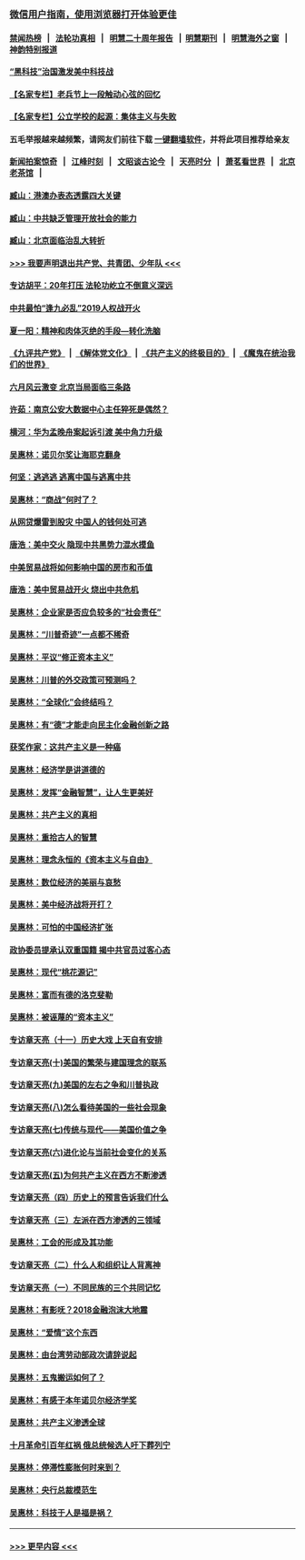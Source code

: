 ### [微信用户指南，使用浏览器打开体验更佳](https://github.com/gfw-breaker/banned-news1/blob/master/indexes/wechat-guide.md?t=0)
#### [禁闻热榜](热点新闻.md?t=0)  &nbsp;&nbsp;|&nbsp;&nbsp; [法轮功真相](https://github.com/gfw-breaker/truth/blob/master/README.md?t=0) &nbsp;&nbsp;|&nbsp;&nbsp; [明慧二十周年报告](https://github.com/gfw-breaker/mh-reports/blob/master/README.md?t=0) &nbsp;&nbsp;|&nbsp;&nbsp;[明慧期刊](https://github.com/gfw-breaker/mh-qikan) &nbsp;&nbsp;|&nbsp;&nbsp; [明慧海外之窗](https://github.com/gfw-breaker/mh-news/blob/master/README.md?t=0) &nbsp;&nbsp;|&nbsp;&nbsp; [神韵特别报道](https://github.com/gfw-breaker/mh-news/blob/master/shenyun.md?t=0)
#### [“黑科技”治国激发美中科技战](../pages/nsc423/n11638056.md?t=02071055) 
#### [【名家专栏】老兵节上一段触动心弦的回忆](../pages/nsc423/n11646016.md?t=02071055) 
#### [【名家专栏】公立学校的起源：集体主义与失败](../pages/nsc423/n11601833.md?t=02071055) 
#### 五毛举报越来越频繁，请网友们前往下载 [一键翻墙软件](https://github.com/gfw-breaker/ssr-accounts)，并将此项目推荐给亲友
#### [新闻拍案惊奇](https://github.com/gfw-breaker/banned-news1/blob/master/pages/link4.md) &nbsp;&nbsp;|&nbsp;&nbsp; [江峰时刻](https://github.com/gfw-breaker/banned-news1/blob/master/pages/link4.md) &nbsp;&nbsp;|&nbsp;&nbsp; [文昭谈古论今](https://github.com/gfw-breaker/banned-news1/blob/master/pages/link4.md) &nbsp;&nbsp;|&nbsp;&nbsp; [天亮时分](https://github.com/gfw-breaker/banned-news1/blob/master/pages/link4.md) &nbsp;&nbsp;|&nbsp;&nbsp; [萧茗看世界](https://github.com/gfw-breaker/banned-news1/blob/master/pages/link4.md) &nbsp;&nbsp;|&nbsp;&nbsp; [北京老茶馆](https://github.com/gfw-breaker/banned-news1/blob/master/pages/link4.md) &nbsp;&nbsp;|&nbsp;&nbsp; 
#### [臧山：港澳办表态透露四大关键](../pages/nsc423/n11421628.md?t=02071055) 
#### [臧山：中共缺乏管理开放社会的能力](../pages/nsc423/n11407457.md?t=02071055) 
#### [臧山：北京面临治乱大转折](../pages/nsc423/n11406895.md?t=02071055) 
#### [>>> 我要声明退出共产党、共青团、少年队 <<<](https://github.com/begood0513/goodnews/blob/master/quit/letter.md) 
#### [专访胡平：20年打压 法轮功屹立不倒意义深远](../pages/nsc423/n11398800.md?t=02071055) 
#### [中共最怕“逢九必乱”2019人权战开火](../pages/nsc423/n11385248.md?t=02071055) 
#### [夏一阳：精神和肉体灭绝的手段—转化洗脑](../pages/nsc423/n11368250.md?t=02071055) 
#### [《九评共产党》](https://github.com/begood0513/9ping.md/blob/master/README.md) &nbsp;|&nbsp; [《解体党文化》](../../../../jtdwh.md/blob/master/README.md)  &nbsp;|&nbsp; [《共产主义的终极目的》](../../../../gczydzjmd.md/blob/master/README.md) &nbsp;|&nbsp; [《魔鬼在统治我们的世界》](../../../../mgztzwmdsj.md/blob/master/README.md) 
#### [六月风云激变 北京当局面临三条路](../pages/nsc423/n11313668.md?t=02071055) 
#### [许茹：南京公安大数据中心主任猝死是偶然？](../pages/nsc423/n11064744.md?t=02071055) 
#### [横河：华为孟晚舟案起诉引渡 美中角力升级](../pages/nsc423/n11027230.md?t=02071055) 
#### [吴惠林：诺贝尔奖让海耶克翻身](../pages/nsc423/n10890049.md?t=02071055) 
#### [何坚：逃逃逃 逃离中国与逃离中共](../pages/nsc423/n10592891.md?t=02071055) 
#### [吴惠林：“商战”何时了？](../pages/nsc423/n10573558.md?t=02071055) 
#### [从网贷爆雷到股灾 中国人的钱何处可逃](../pages/nsc423/n10572800.md?t=02071055) 
#### [唐浩：美中交火 隐现中共黑势力混水摸鱼](../pages/nsc423/n10544040.md?t=02071055) 
#### [中美贸易战将如何影响中国的房市和币值](../pages/nsc423/n10543697.md?t=02071055) 
#### [唐浩：美中贸易战开火 烧出中共危机](../pages/nsc423/n10540126.md?t=02071055) 
#### [吴惠林：企业家是否应负较多的“社会责任”](../pages/nsc423/n10535022.md?t=02071055) 
#### [吴惠林：“川普奇迹”一点都不稀奇](../pages/nsc423/n10512808.md?t=02071055) 
#### [吴惠林：平议“修正资本主义”](../pages/nsc423/n10495724.md?t=02071055) 
#### [吴惠林：川普的外交政策可预测吗？](../pages/nsc423/n10462387.md?t=02071055) 
#### [吴惠林：“全球化”会终结吗？](../pages/nsc423/n10452838.md?t=02071055) 
#### [吴惠林：有“德”才能走向民主化金融创新之路](../pages/nsc423/n10432292.md?t=02071055) 
#### [获奖作家：这共产主义是一种癌](../pages/nsc423/n10431541.md?t=02071055) 
#### [吴惠林：经济学是讲道德的](../pages/nsc423/n10398014.md?t=02071055) 
#### [吴惠林：发挥“金融智慧”，让人生更美好](../pages/nsc423/n10375019.md?t=02071055) 
#### [吴惠林：共产主义的真相](../pages/nsc423/n10351394.md?t=02071055) 
#### [吴惠林：重拾古人的智慧](../pages/nsc423/n10337691.md?t=02071055) 
#### [吴惠林：理念永恒的《资本主义与自由》](../pages/nsc423/n10316274.md?t=02071055) 
#### [吴惠林：数位经济的美丽与哀愁](../pages/nsc423/n10292946.md?t=02071055) 
#### [吴惠林：美中经济战将开打？](../pages/nsc423/n10258825.md?t=02071055) 
#### [吴惠林：可怕的中国经济扩张](../pages/nsc423/n10219147.md?t=02071055) 
#### [政协委员提承认双重国籍 揭中共官员过客心态](../pages/nsc423/n10208809.md?t=02071055) 
#### [吴惠林：现代“桃花源记”](../pages/nsc423/n10185234.md?t=02071055) 
#### [吴惠林：富而有德的洛克斐勒](../pages/nsc423/n10142264.md?t=02071055) 
#### [吴惠林：被诬蔑的“资本主义”](../pages/nsc423/n10124816.md?t=02071055) 
#### [专访章天亮（十一）历史大戏 上天自有安排](../pages/nsc423/n10094905.md?t=02071055) 
#### [专访章天亮(十)美国的繁荣与建国理念的联系](../pages/nsc423/n10094899.md?t=02071055) 
#### [专访章天亮(九)美国的左右之争和川普执政](../pages/nsc423/n10094889.md?t=02071055) 
#### [专访章天亮(八)怎么看待美国的一些社会现象](../pages/nsc423/n10094857.md?t=02071055) 
#### [专访章天亮(七)传统与现代——美国价值之争](../pages/nsc423/n10093140.md?t=02071055) 
#### [专访章天亮(六)进化论与当前社会变化的关系](../pages/nsc423/n10092036.md?t=02071055) 
#### [专访章天亮(五)为何共产主义在西方不断渗透](../pages/nsc423/n10083620.md?t=02071055) 
#### [专访章天亮（四）历史上的预言告诉我们什么](../pages/nsc423/n10083606.md?t=02071055) 
#### [专访章天亮（三）左派在西方渗透的三领域](../pages/nsc423/n10081115.md?t=02071055) 
#### [吴惠林：工会的形成及其功能](../pages/nsc423/n10080633.md?t=02071055) 
#### [专访章天亮（二）什么人和组织让人背离神](../pages/nsc423/n10076637.md?t=02071055) 
#### [专访章天亮（一）不同民族的三个共同记忆](../pages/nsc423/n10074188.md?t=02071055) 
#### [吴惠林：有影呒？2018金融泡沫大地震](../pages/nsc423/n10040534.md?t=02071055) 
#### [吴惠林：“爱情”这个东西](../pages/nsc423/n10019423.md?t=02071055) 
#### [吴惠林：由台湾劳动部政次请辞说起](../pages/nsc423/n9979679.md?t=02071055) 
#### [吴惠林：五鬼搬运如何了？](../pages/nsc423/n9925338.md?t=02071055) 
#### [吴惠林：有感于本年诺贝尔经济学奖](../pages/nsc423/n9871883.md?t=02071055) 
#### [吴惠林：共产主义渗透全球](../pages/nsc423/n9812748.md?t=02071055) 
#### [十月革命引百年红祸 俄总统候选人吁下葬列宁](../pages/nsc423/n9810182.md?t=02071055) 
#### [吴惠林：停滞性膨胀何时来到？](../pages/nsc423/n9764136.md?t=02071055) 
#### [吴惠林：央行总裁模范生](../pages/nsc423/n9728134.md?t=02071055) 
#### [吴惠林：科技于人是福是祸？](../pages/nsc423/n9672982.md?t=02071055) 

----
#### [ >>> 更早内容 <<< ](../indexes/nsc423-earlier.md)
